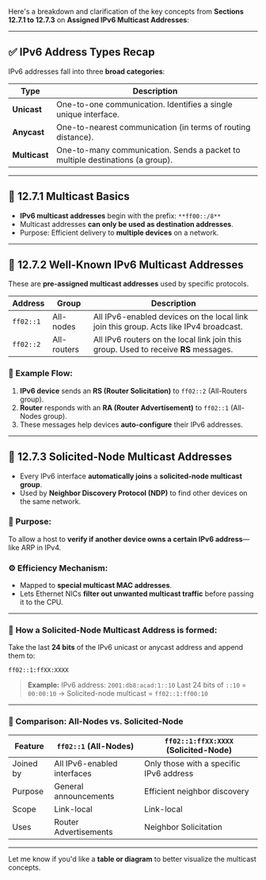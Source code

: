 Here's a breakdown and clarification of the key concepts from **Sections 12.7.1 to 12.7.3** on **Assigned IPv6 Multicast Addresses**:

---

## ✅ **IPv6 Address Types Recap**

IPv6 addresses fall into three **broad categories**:

| Type          | Description                                                                   |
| ------------- | ----------------------------------------------------------------------------- |
| **Unicast**   | One-to-one communication. Identifies a single unique interface.               |
| **Anycast**   | One-to-nearest communication (in terms of routing distance).                  |
| **Multicast** | One-to-many communication. Sends a packet to multiple destinations (a group). |

---

## 📘 **12.7.1 Multicast Basics**

* **IPv6 multicast addresses** begin with the prefix: `**ff00::/8**`
* Multicast addresses **can only be used as destination addresses**.
* Purpose: Efficient delivery to **multiple devices** on a network.

---

## 📗 **12.7.2 Well-Known IPv6 Multicast Addresses**

These are **pre-assigned multicast addresses** used by specific protocols.

| Address   | Group       | Description                                                                           |
| --------- | ----------- | ------------------------------------------------------------------------------------- |
| `ff02::1` | All-nodes   | All IPv6-enabled devices on the local link join this group. Acts like IPv4 broadcast. |
| `ff02::2` | All-routers | All IPv6 routers on the local link join this group. Used to receive **RS** messages.  |

### 🔄 Example Flow:

1. **IPv6 device** sends an **RS (Router Solicitation)** to `ff02::2` (All-Routers group).
2. **Router** responds with an **RA (Router Advertisement)** to `ff02::1` (All-Nodes group).
3. These messages help devices **auto-configure** their IPv6 addresses.

---

## 📙 **12.7.3 Solicited-Node Multicast Addresses**

* Every IPv6 interface **automatically joins** a **solicited-node multicast group**.
* Used by **Neighbor Discovery Protocol (NDP)** to find other devices on the same network.

### 🧠 Purpose:

To allow a host to **verify if another device owns a certain IPv6 address**—like ARP in IPv4.

### ⚙️ Efficiency Mechanism:

* Mapped to **special multicast MAC addresses**.
* Lets Ethernet NICs **filter out unwanted multicast traffic** before passing it to the CPU.

---

### 🔎 **How a Solicited-Node Multicast Address is formed:**

Take the last **24 bits** of the IPv6 unicast or anycast address and append them to:

```
ff02::1:ffXX:XXXX
```

> **Example:**
> IPv6 address: `2001:db8:acad:1::10`
> Last 24 bits of `::10` = `00:00:10`
> → Solicited-node multicast = `ff02::1:ff00:10`

---

### 🧪 Comparison: All-Nodes vs. Solicited-Node

| Feature   | `ff02::1` (All-Nodes)       | `ff02::1:ffXX:XXXX` (Solicited-Node)    |
| --------- | --------------------------- | --------------------------------------- |
| Joined by | All IPv6-enabled interfaces | Only those with a specific IPv6 address |
| Purpose   | General announcements       | Efficient neighbor discovery            |
| Scope     | Link-local                  | Link-local                              |
| Uses      | Router Advertisements       | Neighbor Solicitation                   |

---

Let me know if you'd like a **table or diagram** to better visualize the multicast concepts.
